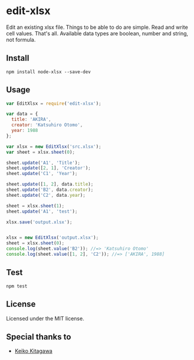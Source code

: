 # edit-xlsx

Edit an existing xlsx file. Things to be able to do are simple. Read and write cell values. That's all. Available data types are boolean, number and string, not formula.


## Install

```shell
npm install node-xlsx --save-dev
```


## Usage

```js
var EditXlsx = require('edit-xlsx');

var data = {
  title: 'AKIRA',
  creator: 'Katsuhiro Otomo',
  year: 1988
};

var xlsx = new EditXlsx('src.xlsx');
var sheet = xlsx.sheet(0);

sheet.update('A1', 'Title');
sheet.update([2, 1], 'Creator');
sheet.update('C1', 'Year');

sheet.update([1, 2], data.title);
sheet.update('B2', data.creator);
sheet.update('C2', data.year);

sheet = xlsx.sheet(1);
sheet.update('A1', 'test');

xlsx.save('output.xlsx');


xlsx = new EditXlsx('output.xlsx');
sheet = xlsx.sheet(0);
console.log(sheet.value('B2')); //=> 'Katsuhiro Otomo'
console.log(sheet.value([1, 2], 'C2')); //=> ['AKIRA', 1988]
```


## Test

```shell
npm test
```


## License

Licensed under the MIT license.


## Special thanks to

* [Keiko Kitagawa](http://official.stardust.co.jp/keiko/)
